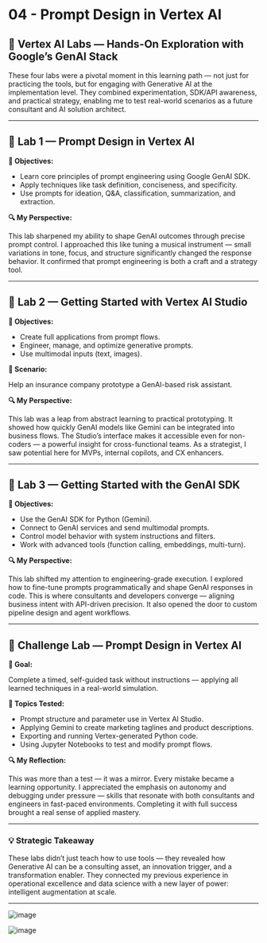 # 04 - Prompt Design in Vertex AI

## 🧪 Vertex AI Labs — Hands-On Exploration with Google’s GenAI Stack

These four labs were a pivotal moment in this learning path — not just for practicing the tools, but for engaging with Generative AI at the implementation level. They combined experimentation, SDK/API awareness, and practical strategy, enabling me to test real-world scenarios as a future consultant and AI solution architect.

---

## 🔧 Lab 1 — Prompt Design in Vertex AI

**🧠 Objectives:**

- Learn core principles of prompt engineering using Google GenAI SDK.
- Apply techniques like task definition, conciseness, and specificity.
- Use prompts for ideation, Q&A, classification, summarization, and extraction.

**🔍 My Perspective:**

This lab sharpened my ability to shape GenAI outcomes through precise prompt control. I approached this like tuning a musical instrument — small variations in tone, focus, and structure significantly changed the response behavior. It confirmed that prompt engineering is both a craft and a strategy tool.

---

## 🧪 Lab 2 — Getting Started with Vertex AI Studio

**🧠 Objectives:**

- Create full applications from prompt flows.
- Engineer, manage, and optimize generative prompts.
- Use multimodal inputs (text, images).

**🧩 Scenario:**

Help an insurance company prototype a GenAI-based risk assistant.

**🔍 My Perspective:**

This lab was a leap from abstract learning to practical prototyping. It showed how quickly GenAI models like Gemini can be integrated into business flows. The Studio’s interface makes it accessible even for non-coders — a powerful insight for cross-functional teams. As a strategist, I saw potential here for MVPs, internal copilots, and CX enhancers.

---

## 🧪 Lab 3 — Getting Started with the GenAI SDK

**🧠 Objectives:**

- Use the GenAI SDK for Python (Gemini).
- Connect to GenAI services and send multimodal prompts.
- Control model behavior with system instructions and filters.
- Work with advanced tools (function calling, embeddings, multi-turn).

**🔍 My Perspective:**

This lab shifted my attention to engineering-grade execution. I explored how to fine-tune prompts programmatically and shape GenAI responses in code. This is where consultants and developers converge — aligning business intent with API-driven precision. It also opened the door to custom pipeline design and agent workflows.

---

## 🏁 Challenge Lab — Prompt Design in Vertex AI

**🎯 Goal:**

Complete a timed, self-guided task without instructions — applying all learned techniques in a real-world simulation.

**🧠 Topics Tested:**

- Prompt structure and parameter use in Vertex AI Studio.
- Applying Gemini to create marketing taglines and product descriptions.
- Exporting and running Vertex-generated Python code.
- Using Jupyter Notebooks to test and modify prompt flows.

**🔍 My Reflection:**

This was more than a test — it was a mirror. Every mistake became a learning opportunity. I appreciated the emphasis on autonomy and debugging under pressure — skills that resonate with both consultants and engineers in fast-paced environments. Completing it with full success brought a real sense of applied mastery.

---

### 💡 Strategic Takeaway

These labs didn’t just teach how to use tools — they revealed how Generative AI can be a consulting asset, an innovation trigger, and a transformation enabler. They connected my previous experience in operational excellence and data science with a new layer of power: intelligent augmentation at scale.

---
![image](https://github.com/user-attachments/assets/9ea9ba3c-4fdd-4d34-be78-7019c7115c02)

![image](https://github.com/user-attachments/assets/7a61d8f6-dbfc-4051-9b0c-39b2fb9d6ef4)


